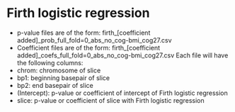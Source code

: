# Firth logistic regression
- p-value files are of the form: firth_[coefficient added]_prob_full_fold=0_abs_no_cog-bmi_cog27.csv
- Coefficient files are of the form: firth_[coefficient added]_coefs_full_fold=0_abs_no_cog-bmi_cog27.csv
Each file will have the following columns:
- chrom: chromosome of slice
- bp1: beginning basepair of slice 
- bp2: end basepair of slice	
- (Intercept): p-value or coefficient of intercept of Firth logistic regression	
- slice: p-value or coefficient of slice with Firth logistic regression
